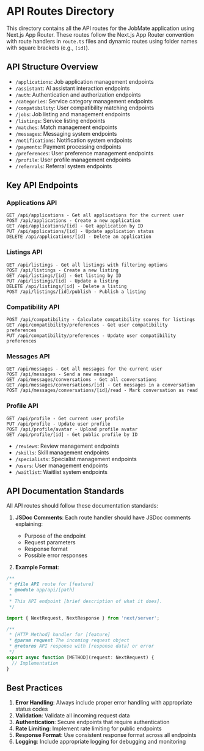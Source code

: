 # API Routes Directory

This directory contains all the API routes for the JobMate application using Next.js App Router. These routes follow the Next.js App Router convention with route handlers in `route.ts` files and dynamic routes using folder names with square brackets (e.g., `[id]`).

## API Structure Overview

- `/applications`: Job application management endpoints
- `/assistant`: AI assistant interaction endpoints
- `/auth`: Authentication and authorization endpoints
- `/categories`: Service category management endpoints
- `/compatibility`: User compatibility matching endpoints
- `/jobs`: Job listing and management endpoints
- `/listings`: Service listing endpoints
- `/matches`: Match management endpoints
- `/messages`: Messaging system endpoints
- `/notifications`: Notification system endpoints
- `/payments`: Payment processing endpoints
- `/preferences`: User preference management endpoints
- `/profile`: User profile management endpoints
- `/referrals`: Referral system endpoints

## Key API Endpoints

### Applications API

```
GET /api/applications - Get all applications for the current user
POST /api/applications - Create a new application
GET /api/applications/[id] - Get application by ID
PUT /api/applications/[id] - Update application status
DELETE /api/applications/[id] - Delete an application
```

### Listings API

```
GET /api/listings - Get all listings with filtering options
POST /api/listings - Create a new listing
GET /api/listings/[id] - Get listing by ID
PUT /api/listings/[id] - Update a listing
DELETE /api/listings/[id] - Delete a listing
POST /api/listings/[id]/publish - Publish a listing
```

### Compatibility API

```
POST /api/compatibility - Calculate compatibility scores for listings
GET /api/compatibility/preferences - Get user compatibility preferences
PUT /api/compatibility/preferences - Update user compatibility preferences
```

### Messages API

```
GET /api/messages - Get all messages for the current user
POST /api/messages - Send a new message
GET /api/messages/conversations - Get all conversations
GET /api/messages/conversations/[id] - Get messages in a conversation
POST /api/messages/conversations/[id]/read - Mark conversation as read
```

### Profile API

```
GET /api/profile - Get current user profile
PUT /api/profile - Update user profile
POST /api/profile/avatar - Upload profile avatar
GET /api/profile/[id] - Get public profile by ID
```
- `/reviews`: Review management endpoints
- `/skills`: Skill management endpoints
- `/specialists`: Specialist management endpoints
- `/users`: User management endpoints
- `/waitlist`: Waitlist system endpoints

## API Documentation Standards

All API routes should follow these documentation standards:

1. **JSDoc Comments**: Each route handler should have JSDoc comments explaining:
   - Purpose of the endpoint
   - Request parameters
   - Response format
   - Possible error responses

2. **Example Format**:
```typescript
/**
 * @file API route for [feature]
 * @module app/api/[path]
 * 
 * This API endpoint [brief description of what it does].
 */

import { NextRequest, NextResponse } from 'next/server';

/**
 * [HTTP Method] handler for [feature]
 * @param request The incoming request object
 * @returns API response with [response data] or error
 */
export async function [METHOD](request: NextRequest) {
  // Implementation
}
```

## Best Practices

1. **Error Handling**: Always include proper error handling with appropriate status codes
2. **Validation**: Validate all incoming request data
3. **Authentication**: Secure endpoints that require authentication
4. **Rate Limiting**: Implement rate limiting for public endpoints
5. **Response Format**: Use consistent response format across all endpoints
6. **Logging**: Include appropriate logging for debugging and monitoring
